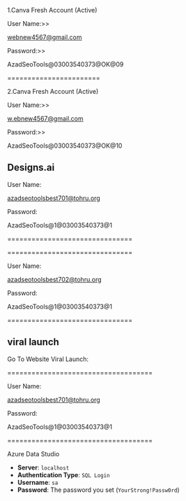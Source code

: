 1.Canva Fresh Account (Active)

User Name:>>

webnew4567@gmail.com

Password:>>

AzadSeoTools@03003540373@OK@09

=======================

2.Canva Fresh Account (Active)

User Name:>>

w.ebnew4567@gmail.com

Password:>>

AzadSeoTools@03003540373@OK@10


## Designs.ai

User Name:

azadseotoolsbest701@tohru.org

Password:

AzadSeoTools@1@03003540373@1

===============================

===============================

User Name:

azadseotoolsbest702@tohru.org

Password:

AzadSeoTools@1@03003540373@1

===============================

## viral launch

Go To Website Viral Launch:

====================================

User Name:

azadseotoolsbest701@tohru.org

Password:

AzadSeoTools@1@03003540373@1

====================================

Azure Data Studio

- **Server**: `localhost`
- **Authentication Type**: `SQL Login`
- **Username**: `sa`
- **Password**: The password you set (`YourStrong!Passw0rd`)




